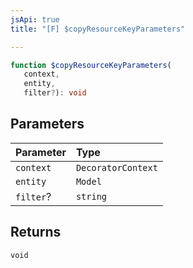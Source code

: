 ```yaml
---
jsApi: true
title: "[F] $copyResourceKeyParameters"

---
```

```ts
function $copyResourceKeyParameters(
   context, 
   entity, 
   filter?): void
```

## Parameters

| Parameter | Type |
| :------ | :------ |
| `context` | `DecoratorContext` |
| `entity` | `Model` |
| `filter`? | `string` |

## Returns

`void`
